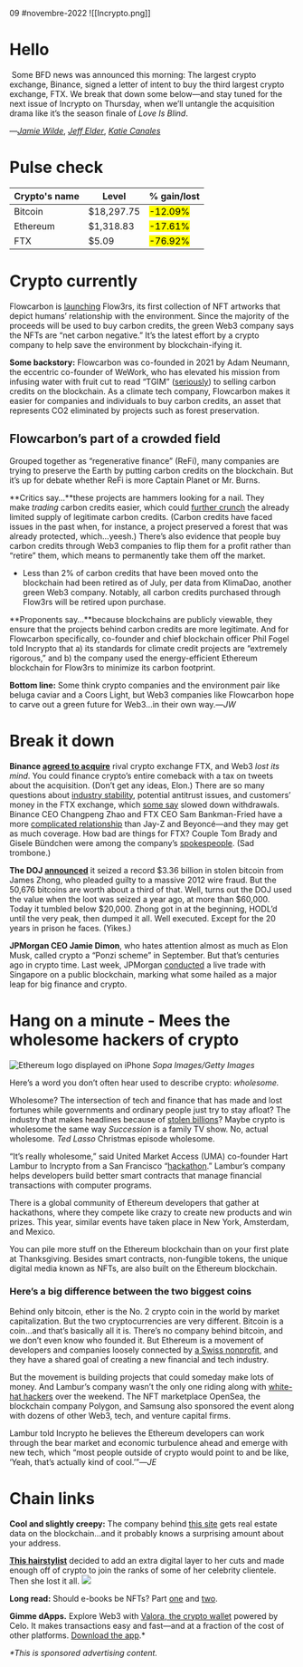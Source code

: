 09 #novembre-2022
![[Incrypto.png]]

# Hello
 Some BFD news was announced this morning: The largest crypto exchange, Binance, signed a letter of intent to buy the third largest crypto exchange, FTX. We break that down some below—and stay tuned for the next issue of Incrypto on Thursday, when we’ll untangle the acquisition drama like it’s the season finale of _Love Is Blind_.

—[_Jamie Wilde_](https://link.morningbrew.com/click/29633773.58008/aHR0cHM6Ly90d2l0dGVyLmNvbS9qYW1pZWtheXdpbGRlP3V0bV9jYW1wYWlnbj1pYyZ1dG1fbWVkaXVtPW5ld3NsZXR0ZXImdXRtX3NvdXJjZT1tb3JuaW5nX2JyZXc/6360d8c913646a717506c2efB57273009), [_Jeff Elder_](https://link.morningbrew.com/click/29633773.58008/aHR0cHM6Ly90d2l0dGVyLmNvbS9KZWZmRWxkZXI_dXRtX2NhbXBhaWduPWljJnV0bV9tZWRpdW09bmV3c2xldHRlciZ1dG1fc291cmNlPW1vcm5pbmdfYnJldw/6360d8c913646a717506c2efB7363681b), [_Katie Canales_](https://link.morningbrew.com/click/29633773.58008/aHR0cHM6Ly90d2l0dGVyLmNvbS9LYXRpZUNhbmFsZXMxP3V0bV9jYW1wYWlnbj1pYyZ1dG1fbWVkaXVtPW5ld3NsZXR0ZXImdXRtX3NvdXJjZT1tb3JuaW5nX2JyZXc/6360d8c913646a717506c2efBda98f72e)
# Pulse check
| Crypto's name | Level      | % gain/lost                           |
| ------------- | ---------- | ------------------------------------- |
| Bitcoin       | $18,297.75 | <mark class="hltr-red">-12.09%</mark> |
| Ethereum      | $1,318.83  | <mark class="hltr-red">-17.61%</mark> |
| FTX           | $5.09      | <mark class="hltr-red">-76.92%</mark> |
# Crypto currently
Flowcarbon is [launching](https://link.morningbrew.com/click/29633773.58008/aHR0cHM6Ly93d3cuYnVzaW5lc3N3aXJlLmNvbS9uZXdzL2hvbWUvMjAyMjExMDcwMDU3OTUvZW4vRmxvd2NhcmJvbi1MYXVuY2hlcy1GbG93M3JzLUEtQ29sbGVjdGlvbi1vZi1EZWNlbnRyYWxpemVkLUFydC1Gb3ItQ2xpbWF0ZT91dG1fY2FtcGFpZ249aWMmdXRtX21lZGl1bT1uZXdzbGV0dGVyJnV0bV9zb3VyY2U9bW9ybmluZ19icmV3/6360d8c913646a717506c2efB96df4200) Flow3rs, its first collection of NFT artworks that depict humans’ relationship with the environment. Since the majority of the proceeds will be used to buy carbon credits, the green Web3 company says the NFTs are “net carbon negative.” It’s the latest effort by a crypto company to help save the environment by blockchain-ifying it.

**Some backstory:** Flowcarbon was co-founded in 2021 by Adam Neumann, the eccentric co-founder of WeWork, who has elevated his mission from infusing water with fruit cut to read “TGIM” ([seriously](https://link.morningbrew.com/click/29633773.58008/aHR0cHM6Ly90d2l0dGVyLmNvbS93ZXdvcmsvc3RhdHVzLzk5ODY4MTgzODA3NDk0MTQ0MD9sYW5nPWVu/6360d8c913646a717506c2efB661119f8)) to selling carbon credits on the blockchain. As a climate tech company, Flowcarbon makes it easier for companies and individuals to buy carbon credits, an asset that represents CO2 eliminated by projects such as forest preservation.

## Flowcarbon’s part of a crowded field

Grouped together as “regenerative finance” (ReFi), many companies are trying to preserve the Earth by putting carbon credits on the blockchain. But it’s up for debate whether ReFi is more Captain Planet or Mr. Burns.

**Critics say…**these projects are hammers looking for a nail. They make _trading_ carbon credits easier, which could [further crunch](https://link.morningbrew.com/click/29633773.58008/aHR0cHM6Ly93d3cudm94LmNvbS9yZWNvZGUvMjMxNDIxMDYvYWRhbS1uZXVtYW5uLWNyeXB0by1jYXJib24tY3JlZGl0LW9mZnNldC1mbG93Y2FyYm9uP3V0bV9jYW1wYWlnbj1pYyZ1dG1fbWVkaXVtPW5ld3NsZXR0ZXImdXRtX3NvdXJjZT1tb3JuaW5nX2JyZXc/6360d8c913646a717506c2efB895e89be) the already limited supply of legitimate carbon credits. (Carbon credits have faced issues in the past when, for instance, a project preserved a forest that was already protected, which…yeesh.) There’s also evidence that people buy carbon credits through Web3 companies to flip them for a profit rather than “retire” them, which means to permanently take them off the market.

-   Less than 2% of carbon credits that have been moved onto the blockchain had been retired as of July, per data from KlimaDao, another green Web3 company. Notably, all carbon credits purchased through Flow3rs will be retired upon purchase.

**Proponents say…**because blockchains are publicly viewable, they ensure that the projects behind carbon credits are more legitimate. And for Flowcarbon specifically, co-founder and chief blockchain officer Phil Fogel told Incrypto that a) its standards for climate credit projects are “extremely rigorous,” and b) the company used the energy-efficient Ethereum blockchain for Flow3rs to minimize its carbon footprint.

**Bottom line:** Some think crypto companies and the environment pair like beluga caviar and a Coors Light, but Web3 companies like Flowcarbon hope to carve out a green future for Web3…in their own way.—_JW_
# Break it down
**Binance [agreed to acquire](https://link.morningbrew.com/click/29633773.58008/aHR0cHM6Ly93d3cuY25iYy5jb20vMjAyMi8xMS8wOC9iaW5hbmNlLW9mZmVycy10by1idXktZnR4cy1ub24tdXMtb3BlcmF0aW9ucy10by1maXgtbGlxdWlkaXR5LWNydW5jaC5odG1sP3V0bV9jYW1wYWlnbj1pYyZ1dG1fbWVkaXVtPW5ld3NsZXR0ZXImdXRtX3NvdXJjZT1tb3JuaW5nX2JyZXc/6360d8c913646a717506c2efBbf8db12b)** rival crypto exchange FTX, and Web3 _lost its mind_. You could finance crypto’s entire comeback with a tax on tweets about the acquisition. (Don’t get any ideas, Elon.) There are so many questions about [industry stability](https://link.morningbrew.com/click/29633773.58008/aHR0cHM6Ly93d3cuY29pbmRlc2suY29tL21hcmtldHMvMjAyMi8xMS8wOC9mdHQtcGx1bW1ldHMtYXMtbWFya2V0LWZlYXJzLXBvc3NpYmxlLWFsYW1lZGEtY29udGFnaW9uLz91dG1fY2FtcGFpZ249aWMmdXRtX21lZGl1bT1uZXdzbGV0dGVyJnV0bV9zb3VyY2U9bW9ybmluZ19icmV3/6360d8c913646a717506c2efBf51b8550), potential antitrust issues, and customers’ money in the FTX exchange, which [some say](https://link.morningbrew.com/click/29633773.58008/aHR0cHM6Ly90ZWNoY3J1bmNoLmNvbS8yMDIyLzExLzA4L2Z0eHMtc2VlbWluZ2x5LXNsdWdnaXNoLXdpdGhkcmF3YWxzLXJhaXNlLWV5ZWJyb3dzLz91dG1fY2FtcGFpZ249aWMmdXRtX21lZGl1bT1uZXdzbGV0dGVyJnV0bV9zb3VyY2U9bW9ybmluZ19icmV3/6360d8c913646a717506c2efBeffebaee) slowed down withdrawals. Binance CEO Changpeng Zhao and FTX CEO Sam Bankman-Fried have a more [complicated relationship](https://link.morningbrew.com/click/29633773.58008/aHR0cHM6Ly9mb3J0dW5lLmNvbS9jcnlwdG8vMjAyMi8xMS8wNy9hLW5ldy10d2l0dGVyLWZpZ2h0LXByZXZpZXdzLWNvbWluZy1iYXR0bGUtYmV0d2Vlbi1mdHgtYW5kLWJpbmFuY2UvP3V0bV9jYW1wYWlnbj1pYyZ1dG1fbWVkaXVtPW5ld3NsZXR0ZXImdXRtX3NvdXJjZT1tb3JuaW5nX2JyZXc/6360d8c913646a717506c2efBe80084b1) than Jay-Z and Beyoncé—and they may get as much coverage. How bad are things for FTX? Couple Tom Brady and Gisele Bündchen were among the company’s [spokespeople](https://link.morningbrew.com/click/29633773.58008/aHR0cHM6Ly9pbnNpZGVyc3BvcnQuY29tLzIwMjEvMDYvMzAvdG9tLWJyYWR5LXRha2VzLWZ0eC1lcXVpdHktc3Rha2UtaW4tYnJhbmQtYW1iYXNzYWRvci10aWUtdXAvP3V0bV9jYW1wYWlnbj1pYyZ1dG1fbWVkaXVtPW5ld3NsZXR0ZXImdXRtX3NvdXJjZT1tb3JuaW5nX2JyZXc/6360d8c913646a717506c2efBc8b79425). (Sad trombone.)

**The DOJ [announced](https://link.morningbrew.com/click/29633773.58008/aHR0cHM6Ly93d3cuanVzdGljZS5nb3YvdXNhby1zZG55L3ByL3VzLWF0dG9ybmV5LWFubm91bmNlcy1oaXN0b3JpYy0zMzYtYmlsbGlvbi1jcnlwdG9jdXJyZW5jeS1zZWl6dXJlLWFuZC1jb252aWN0aW9uP3V0bV9jYW1wYWlnbj1pYyZ1dG1fbWVkaXVtPW5ld3NsZXR0ZXImdXRtX3NvdXJjZT1tb3JuaW5nX2JyZXc/6360d8c913646a717506c2efB4e84f401)** it seized a record $3.36 billion in stolen bitcoin from James Zhong, who pleaded guilty to a massive 2012 wire fraud. But the 50,676 bitcoins are worth about a third of that. Well, turns out the DOJ used the value when the loot was seized a year ago, at more than $60,000. Today it tumbled below $20,000. Zhong got in at the beginning, HODL’d until the very peak, then dumped it all. Well executed. Except for the 20 years in prison he faces. (Yikes.)

**JPMorgan CEO Jamie Dimon**, who hates attention almost as much as Elon Musk, called crypto a “Ponzi scheme” in September. But that’s centuries ago in crypto time. Last week, JPMorgan [conducted](https://link.morningbrew.com/click/29633773.58008/aHR0cHM6Ly93d3cuZm9yYmVzLmNvbS9zaXRlcy9iaWxseWJhbWJyb3VnaC8yMDIyLzExLzA2L2EtbWFzc2l2ZS1zdGVwLWpwbW9yZ2FuLWp1c3QtbWFkZS1hLXN1cnByaXplLWdhbWUtY2hhbmdpbmctYmV0LW9uLWNyeXB0by1kZXNwaXRlLTItdHJpbGxpb24tYml0Y29pbi1ldGhlcmV1bS1hbmQtY3J5cHRvLXByaWNlLWNyYXNoLz9zaD1iMTE5YzFmNjUyZDY/6360d8c913646a717506c2efB13b97033) a live trade with Singapore on a public blockchain, marking what some hailed as a major leap for big finance and crypto.
# Hang on a minute - Mees the wholesome hackers of crypto
![Ethereum logo  displayed on iPhone](https://ci4.googleusercontent.com/proxy/yvdG1MA1wo61lqZbAIvKl15RcxXG_atHSgaA02paDZECqFjYxvdjhnEA5a-pfvO1yqJAdrmX-o1sycHKnEOyLTBji-WPvbApHNzYRPkpnzTikj4EMeDsakpxvbzELDi2EWmciotDC1MFIfkw-DD3RRFQbQe0fvrktf1Ldbj2f_4bz3bwdzoB22NGbjr_v7b5gw=s0-d-e1-ft#https://cdn.sanity.io/images/bl383u0v/production/f54d32c2c242f88e53c5589163a9d32a8df33088-3200x2129.jpg?w=670&q=70&auto=format)
_Sopa Images/Getty Images_

Here’s a word you don’t often hear used to describe crypto: _wholesome._

Wholesome? The intersection of tech and finance that has made and lost fortunes while governments and ordinary people just try to stay afloat? The industry that makes headlines because of [stolen billions](https://link.morningbrew.com/click/29633773.58008/aHR0cHM6Ly93d3cuY2JzbmV3cy5jb20vbmV3cy9jcnlwdG9jdXJyZW5jeS10aGVmdC1oYWNrZXItY2hhaW5hbHlzaXMtYmxvY2tjaGFpbi1jcmltZS8_dXRtX2NhbXBhaWduPWljJnV0bV9tZWRpdW09bmV3c2xldHRlciZ1dG1fc291cmNlPW1vcm5pbmdfYnJldyM6fjp0ZXh0PUElMjBiaWclMjBjaHVuayUyMG9mJTIwdGhhdCxnbyUyQyUyMiUyMHRoZSUyMGNvbXBhbnklMjB0d2VldGVkLg/6360d8c913646a717506c2efB7efd2cf0)? Maybe crypto is wholesome the same way _Succession_ is a family TV show. No, actual wholesome. _Ted Lasso_ Christmas episode wholesome.

“It’s really wholesome,” said United Market Access (UMA) co-founder Hart Lambur to Incrypto from a San Francisco “[hackathon](https://link.morningbrew.com/click/29633773.58008/aHR0cHM6Ly9zZi5ldGhnbG9iYWwuY29tLz91dG1fY2FtcGFpZ249aWMmdXRtX21lZGl1bT1uZXdzbGV0dGVyJnV0bV9zb3VyY2U9bW9ybmluZ19icmV3/6360d8c913646a717506c2efBe4ab6ce4).” Lambur’s company helps developers build better smart contracts that manage financial transactions with computer programs.

There is a global community of Ethereum developers that gather at hackathons, where they compete like crazy to create new products and win prizes. This year, similar events have taken place in New York, Amsterdam, and Mexico.

You can pile more stuff on the Ethereum blockchain than on your first plate at Thanksgiving. Besides smart contracts, non-fungible tokens, the unique digital media known as NFTs, are also built on the Ethereum blockchain.

### **Here’s a big difference between the two biggest coins**

Behind only bitcoin, ether is the No. 2 crypto coin in the world by market capitalization. But the two cryptocurrencies are very different. Bitcoin is a coin…and that’s basically all it is. There’s no company behind bitcoin, and we don’t even know who founded it. But Ethereum is a movement of developers and companies loosely connected by [a Swiss nonprofit](https://link.morningbrew.com/click/29633773.58008/aHR0cHM6Ly9ldGhlcmV1bS5vcmcvZW4vZm91bmRhdGlvbi8_dXRtX2NhbXBhaWduPWljJnV0bV9tZWRpdW09bmV3c2xldHRlciZ1dG1fc291cmNlPW1vcm5pbmdfYnJldw/6360d8c913646a717506c2efBb551052f), and they have a shared goal of creating a new financial and tech industry.

But the movement is building projects that could someday make lots of money. And Lambur’s company wasn’t the only one riding along with [white-hat hackers](https://link.morningbrew.com/click/29633773.58008/aHR0cHM6Ly93d3cubW9ybmluZ2JyZXcuY29tL2luY3J5cHRvL3N0b3JpZXMvMjAyMi8xMC8yNy9jcnlwdG8tYnVnLWJvdW50aWVzP3V0bV9jYW1wYWlnbj1pYyZ1dG1fbWVkaXVtPW5ld3NsZXR0ZXImdXRtX3NvdXJjZT1tb3JuaW5nX2JyZXcmbWlkPTIzMGRmNzAyNDdkOTY2NmQwMzQwOTgwOWNlNTE2NGRk/6360d8c913646a717506c2efB16eb7ae0) over the weekend. The NFT marketplace OpenSea, the blockchain company Polygon, and Samsung also sponsored the event along with dozens of other Web3, tech, and venture capital firms.

Lambur told Incrypto he believes the Ethereum developers can work through the bear market and economic turbulence ahead and emerge with new tech, which “most people outside of crypto would point to and be like, ‘Yeah, that’s actually kind of cool.’”—_JE_
# Chain links
**Cool and slightly creepy:** The company behind [this site](https://link.morningbrew.com/click/29633773.58008/aHR0cHM6Ly9iaHIuZnlpL2RhdGEtZXhwbG9yZXI_dXRtX2NhbXBhaWduPWljJnV0bV9tZWRpdW09bmV3c2xldHRlciZ1dG1fc291cmNlPW1vcm5pbmdfYnJldw/6360d8c913646a717506c2efB40be2afc) gets real estate data on the blockchain…and it probably knows a surprising amount about your address.

**[This hairstylist](https://link.morningbrew.com/click/29633773.58008/aHR0cHM6Ly93d3cuY29pbmRlc2suY29tL2xheWVyMi8yMDIyLzEwLzI4L2Zyb20taGFpci1zdHlsaXN0LXRvLWNyeXB0by10cmFkZXItYS1jYXV0aW9uYXJ5LXRhbGUvP3V0bV9jYW1wYWlnbj1pYyZ1dG1fbWVkaXVtPW5ld3NsZXR0ZXImdXRtX3NvdXJjZT1tb3JuaW5nX2JyZXc/6360d8c913646a717506c2efBb54f3be6)** decided to add an extra digital layer to her cuts and made enough off of crypto to join the ranks of some of her celebrity clientele. Then she lost it all. ![](https://ci4.googleusercontent.com/proxy/KqqD9B0D1LGCAfK71cMGznsyJGOW2atONF1wfYXBt0AApSiM0FHQ01Td2SxW-20z3h5G5gxywH6oKO4x4XATMEvkSXvI59T_WP5AQuS-Cr8bUT0645vD6czHTgFAHLUKXKqXMS-XlOrLOe-ETDFbQCyH04_Se9o=s0-d-e1-ft#https://emojipedia-us.s3.dualstack.us-west-1.amazonaws.com/thumbs/120/apple/237/weary-face_1f629.png)

**Long read:** Should e-books be NFTs? Part [one](https://link.morningbrew.com/click/29633773.58008/aHR0cHM6Ly9taXJyb3IueHl6L2pvbmZtZXJ6LmV0aC9rcWpqWjR2dC10Mmt2MGo4U1NWc1hrUXQwOWNYeWNzNWtnYVFiblJrbGRjP3V0bV9zb3VyY2U9dGxkcm5ld3NsZXR0ZXI/6360d8c913646a717506c2efBda0cdcab) and [two](https://link.morningbrew.com/click/29633773.58008/aHR0cHM6Ly9taXJyb3IueHl6L2pvbmZtZXJ6LmV0aC9tTTRrT080U2hpZDlFaEF5cFNEOXVnRVg0QTNqNDFsSkR3VXhEWmU0ZTdvP3V0bV9jYW1wYWlnbj1pYyZ1dG1fbWVkaXVtPW5ld3NsZXR0ZXImdXRtX3NvdXJjZT1tb3JuaW5nX2JyZXc/6360d8c913646a717506c2efB07792a55).

**Gimme dApps.** Explore Web3 with [Valora, the crypto wallet](https://link.morningbrew.com/click/29633773.58008/aHR0cHM6Ly9hcHAuYWRqdXN0LmNvbS92NXpjMWo1P3V0bV9jYW1wYWlnbj1pYyZ1dG1fbWVkaXVtPW5ld3NsZXR0ZXImdXRtX3NvdXJjZT1tb3JuaW5nX2JyZXc/6360d8c913646a717506c2efBf14b5cd4) powered by Celo. It makes transactions easy and fast—and at a fraction of the cost of other platforms. [Download the app](https://link.morningbrew.com/click/29633773.58008/aHR0cHM6Ly9hcHAuYWRqdXN0LmNvbS92NXpjMWo1P3V0bV9jYW1wYWlnbj1pYyZ1dG1fbWVkaXVtPW5ld3NsZXR0ZXImdXRtX3NvdXJjZT1tb3JuaW5nX2JyZXc/6360d8c913646a717506c2efCf14b5cd4).*

_*This is sponsored advertising content._
